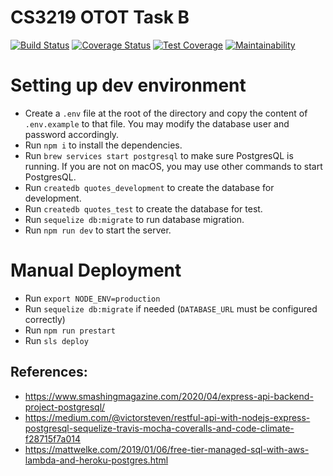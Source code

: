 # CS3219 OTOT Task B

[![Build Status](https://travis-ci.org/Na-Nazhou/CS3219-OTOT-TaskB.svg?branch=master)](https://travis-ci.org/Na-Nazhou/CS3219-OTOT-TaskB)
[![Coverage Status](https://coveralls.io/repos/github/Na-Nazhou/CS3219-OTOT-TaskB/badge.svg?branch=master)](https://coveralls.io/github/Na-Nazhou/CS3219-OTOT-TaskB?branch=master)
[![Test Coverage](https://api.codeclimate.com/v1/badges/2b95cdcdc8d45e8928ee/test_coverage)](https://codeclimate.com/github/Na-Nazhou/CS3219-OTOT-TaskB/test_coverage)
[![Maintainability](https://api.codeclimate.com/v1/badges/2b95cdcdc8d45e8928ee/maintainability)](https://codeclimate.com/github/Na-Nazhou/CS3219-OTOT-TaskB/maintainability)

# Setting up dev environment

- Create a `.env` file at the root of the directory and copy the content of `.env.example` to that file. You may modify the database user and password accordingly. 
- Run `npm i` to install the dependencies. 
- Run `brew services start postgresql` to make sure PostgresQL is running. If you are not on macOS, you may use other commands to start PostgresQL.
- Run `createdb quotes_development` to create the database for development.
- Run `createdb quotes_test` to create the database for test. 
- Run `sequelize db:migrate` to run database migration. 
- Run `npm run dev` to start the server. 

# Manual Deployment

- Run `export NODE_ENV=production`
- Run `sequelize db:migrate` if needed (`DATABASE_URL` must be configured correctly)
- Run `npm run prestart`
- Run `sls deploy`

## References: 
- https://www.smashingmagazine.com/2020/04/express-api-backend-project-postgresql/
- https://medium.com/@victorsteven/restful-api-with-nodejs-express-postgresql-sequelize-travis-mocha-coveralls-and-code-climate-f28715f7a014
- https://mattwelke.com/2019/01/06/free-tier-managed-sql-with-aws-lambda-and-heroku-postgres.html